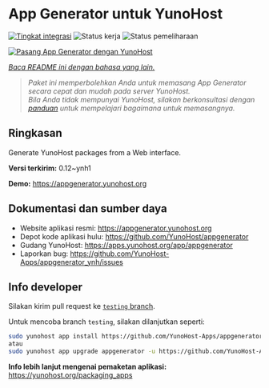 <!--
N.B.: README ini dibuat secara otomatis oleh <https://github.com/YunoHost/apps/tree/master/tools/readme_generator>
Ini TIDAK boleh diedit dengan tangan.
-->

# App Generator untuk YunoHost

[![Tingkat integrasi](https://dash.yunohost.org/integration/appgenerator.svg)](https://ci-apps.yunohost.org/ci/apps/appgenerator/) ![Status kerja](https://ci-apps.yunohost.org/ci/badges/appgenerator.status.svg) ![Status pemeliharaan](https://ci-apps.yunohost.org/ci/badges/appgenerator.maintain.svg)

[![Pasang App Generator dengan YunoHost](https://install-app.yunohost.org/install-with-yunohost.svg)](https://install-app.yunohost.org/?app=appgenerator)

*[Baca README ini dengan bahasa yang lain.](./ALL_README.md)*

> *Paket ini memperbolehkan Anda untuk memasang App Generator secara cepat dan mudah pada server YunoHost.*  
> *Bila Anda tidak mempunyai YunoHost, silakan berkonsultasi dengan [panduan](https://yunohost.org/install) untuk mempelajari bagaimana untuk memasangnya.*

## Ringkasan

Generate YunoHost packages from a Web interface.


**Versi terkirim:** 0.12~ynh1

**Demo:** <https://appgenerator.yunohost.org>
## Dokumentasi dan sumber daya

- Website aplikasi resmi: <https://appgenerator.yunohost.org>
- Depot kode aplikasi hulu: <https://github.com/YunoHost/appgenerator>
- Gudang YunoHost: <https://apps.yunohost.org/app/appgenerator>
- Laporkan bug: <https://github.com/YunoHost-Apps/appgenerator_ynh/issues>

## Info developer

Silakan kirim pull request ke [`testing` branch](https://github.com/YunoHost-Apps/appgenerator_ynh/tree/testing).

Untuk mencoba branch `testing`, silakan dilanjutkan seperti:

```bash
sudo yunohost app install https://github.com/YunoHost-Apps/appgenerator_ynh/tree/testing --debug
atau
sudo yunohost app upgrade appgenerator -u https://github.com/YunoHost-Apps/appgenerator_ynh/tree/testing --debug
```

**Info lebih lanjut mengenai pemaketan aplikasi:** <https://yunohost.org/packaging_apps>
